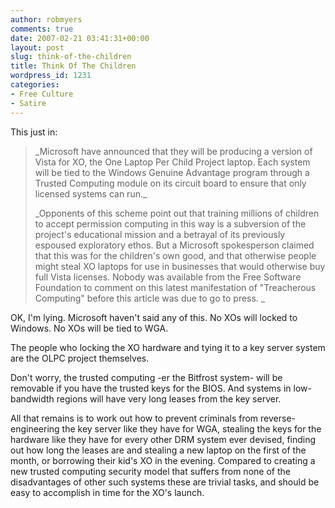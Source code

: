 ```yaml
---
author: robmyers
comments: true
date: 2007-02-21 03:41:31+00:00
layout: post
slug: think-of-the-children
title: Think Of The Children
wordpress_id: 1231
categories:
- Free Culture
- Satire
---
```


This just in:  


<blockquote>_Microsoft have announced that they will be producing a version of Vista for XO, the One Laptop Per Child Project laptop. Each system will be tied to the Windows Genuine Advantage program through a Trusted Computing module on its circuit board to ensure that only licensed systems can run._  
  
_Opponents of this scheme point out that training millions of children to accept permission computing in this way is a subversion of the project's educational mission and a betrayal of its previously espoused exploratory ethos. But a Microsoft spokesperson claimed that this was for the children's own good, and that otherwise people might steal XO laptops for use in businesses that would otherwise buy full Vista licenses. Nobody was available from the Free Software Foundation to comment on this latest manifestation of "Treacherous Computing" before this article was due to go to press. _</blockquote>

  
OK, I'm lying. Microsoft haven't said any of this. No XOs will locked to  Windows. No XOs will be tied to WGA.  
  
The people who locking the XO hardware and tying it to a key server system are the OLPC project themselves.  
  
Don't worry, the trusted computing -er the Bitfrost system- will be removable if you have the trusted keys for the BIOS. And systems in low-bandwidth regions will have very long leases from the key server.  
  
All that remains is to work out how to prevent criminals from reverse-engineering the key server like they have for WGA, stealing the keys for the hardware like they have for every other DRM system ever devised, finding out how long the leases are and stealing a new laptop on the first of the month, or borrowing their kid's XO in the evening. Compared to creating a new trusted computing security model that suffers from none of the disadvantages of other such systems these are trivial tasks, and should be easy to accomplish in time for the XO's launch.  


